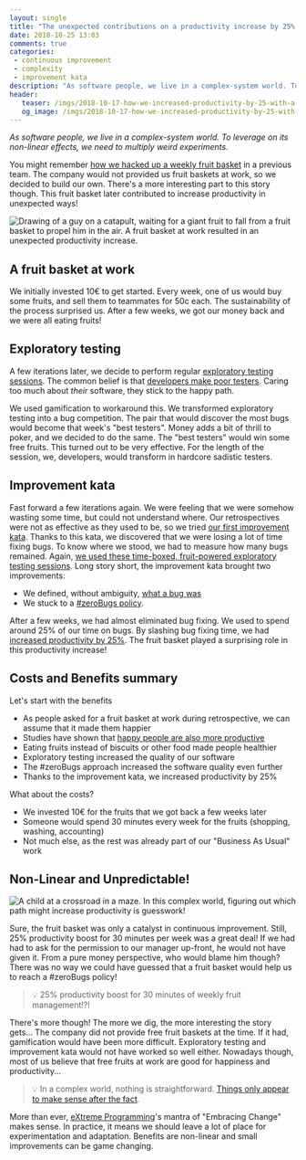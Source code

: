 ```yaml
---
layout: single
title: "The unexpected contributions on a productivity increase by 25% of a fruit basket at work"
date: 2018-10-25 13:03
comments: true
categories:
 - continuous improvement
 - complexity
 - improvement kata
description: "As software people, we live in a complex-system world. To leverage on its non-linear effects, we need to multiply weird experiments. Here is the story of how our hacked-up fruit basket at work contributed to exploratory testing, a #zeroBugs policy and eventually increased productivity by 25%."
header:
   teaser: /imgs/2018-10-17-how-we-increased-productivity-by-25-with-a-fruit-basket-at-work/fruit-catapult-teaser.jpeg
   og_image: /imgs/2018-10-17-how-we-increased-productivity-by-25-with-a-fruit-basket-at-work/fruit-catapult-og.jpeg
---
```

_As software people, we live in a complex-system world. To leverage on its non-linear effects, we need to multiply weird experiments._

You might remember [how we hacked up a weekly fruit basket](/how-to-setup-a-weekly-fruit-basket-in-no-time/) in a previous team. The company would not provided us fruit baskets at work, so we decided to build our own. There's a more interesting part to this story though. This fruit basket later contributed to increase productivity in unexpected ways!

![Drawing of a guy on a catapult, waiting for a giant fruit to fall from a fruit basket to propel him in the air. A fruit basket at work resulted in an unexpected productivity increase.]({{site.url}}/imgs/2018-10-17-how-we-increased-productivity-by-25-with-a-fruit-basket-at-work/fruit-catapult.jpeg)

## A fruit basket at work

We initially invested 10€ to get started. Every week, one of us would buy some fruits, and sell them to teammates for 50c each. The sustainability of the process surprised us. After a few weeks, we got our money back and we were all eating fruits!

## Exploratory testing

A few iterations later, we decide to perform regular [exploratory testing sessions](/how-we-started-exploratory-testing/). The common belief is that [developers make poor testers](https://qablog.practitest.com/why-cant-developers-be-good-testers/). Caring too much about _their_ software, they stick to the happy path.

We used gamification to workaround this. We transformed exploratory testing into a bug competition. The pair that would discover the most bugs would become that week's "best testers". Money adds a bit of thrill to poker, and we decided to do the same. The "best testers" would win some free fruits. This turned out to be very effective. For the length of the session, we, developers, would transform in hardcore sadistic testers.

## Improvement kata

Fast forward a few iterations again. We were feeling that we were somehow wasting some time, but could not understand where. Our retrospectives were not as effective as they used to be, so we tried [our first improvement kata](/how-we-used-the-improvement-kata-to-gain-25-percent-of-productivity-part-1/). Thanks to this kata, we discovered that we were losing a lot of time fixing bugs. To know where we stood, we had to measure how many bugs remained. Again, [we used these time-boxed, fruit-powered exploratory testing sessions](/how-we-used-the-improvement-kata-to-gain-25-percent-of-productivity-part-3/). Long story short, the improvement kata brought two improvements:

*   We defined, without ambiguity, [what a bug was](/how-we-used-the-improvement-kata-to-gain-25-percent-of-productivity-part-4/)
*   We stuck to a [#zeroBugs policy](/why-and-how-to-start-a-number-zerobugs-policy-part-1/).

After a few weeks, we had almost eliminated bug fixing. We used to spend around 25% of our time on bugs. By slashing bug fixing time, we had [increased productivity by 25%](/how-we-used-the-improvement-kata-to-gain-25-percent-of-productivity-part-5/). The fruit basket played a surprising role in this productivity increase!

## Costs and Benefits summary

Let's start with the benefits

*   As people asked for a fruit basket at work during retrospective, we can assume that it made them happier
*   Studies have shown that [happy people are also more productive](https://warwick.ac.uk/newsandevents/pressreleases/new_study_shows/)
*   Eating fruits instead of biscuits or other food made people healthier
*   Exploratory testing increased the quality of our software
*   The #zeroBugs approach increased the software quality even further
*   Thanks to the improvement kata, we increased productivity by 25%

What about the costs?

*   We invested 10€ for the fruits that we got back a few weeks later
*   Someone would spend 30 minutes every week for the fruits (shopping, washing, accounting)
*   Not much else, as the rest was already part of our "Business As Usual" work

## Non-Linear and Unpredictable!

![A child at a crossroad in a maze. In this complex world, figuring out which path might increase productivity is guesswork!]({{site.url}}/imgs/2018-10-17-how-we-increased-productivity-by-25-with-a-fruit-basket-at-work/child-maze.jpg)

Sure, the fruit basket was only a catalyst in continuous improvement. Still, 25% productivity boost for 30 minutes per week was a great deal! If we had had to ask for the permission to our manager up-front, he would not have given it. From a pure money perspective, who would blame him though? There was no way we could have guessed that a fruit basket would help us to reach a #zeroBugs policy!

> 💡 25% productivity boost for 30 minutes of weekly fruit management!?!

There's more though! The more we dig, the more interesting the story gets... The company did not provide free fruit baskets at the time. If it had, gamification would have been more difficult. Exploratory testing and improvement kata would not have worked so well either. Nowadays though, most of us believe that free fruits at work are good for happiness and productivity...

> 💡 In a complex world, nothing is straightforward. [Things only appear to make sense after the fact](https://www.frontrowagile.com/blog/posts/82-navigating-complexity-aka-cynefin-for-dummies).

More than ever, [eXtreme Programming](https://en.wikipedia.org/wiki/Extreme_programming)'s mantra of "Embracing Change" makes sense. In practice, it means we should leave a lot of place for experimentation and adaptation. Benefits are non-linear and small improvements can be game changing.